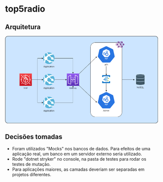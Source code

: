 # top5radio

## Arquitetura
![Architectural design](https://raw.githubusercontent.com/lucasphi/top5radio/master/top5radio.png)

## Decisões tomadas
- Foram utilizados "Mocks" nos bancos de dados. Para efeitos de uma aplicação real, um banco em um servidor externo seria utilizado.
- Rode "dotnet stryker" no console, na pasta de testes para rodar os testes de mutação.
- Para aplicações maiores, as camadas deveriam ser separadas em projetos diferentes.
